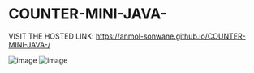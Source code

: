 # COUNTER-MINI-JAVA-

VISIT THE HOSTED LINK: https://anmol-sonwane.github.io/COUNTER-MINI-JAVA-/

![image](https://user-images.githubusercontent.com/84391825/128659763-80e1676a-ede8-4688-a670-69464fe23a07.png)
![image](https://user-images.githubusercontent.com/84391825/128659726-867e58a9-04e3-4efb-a1f8-846f4a228f10.png)


